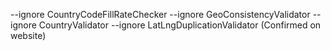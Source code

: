 --ignore CountryCodeFillRateChecker --ignore GeoConsistencyValidator --ignore CountryValidator --ignore LatLngDuplicationValidator (Confirmed on website)
